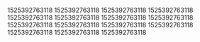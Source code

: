 1525392763118
1525392763118
1525392763118
1525392763118
1525392763118
1525392763118
1525392763118
1525392763118
1525392763118
1525392763118
1525392763118
1525392763118
1525392763118
1525392763118
1525392763118